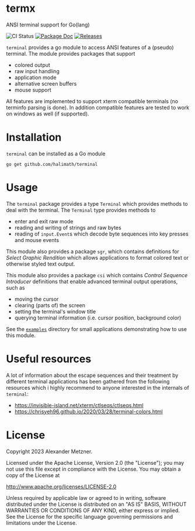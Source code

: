 # termx

ANSI terminal support for Go(lang)

![CI Status][ci-img-url]
[![Package Doc][package-doc-img-url]][package-doc-url] 
[![Releases][release-img-url]][release-url]

[ci-img-url]: https://github.com/halimath/terminal/workflows/CI/badge.svg
[package-doc-img-url]: https://img.shields.io/badge/GoDoc-Reference-blue.svg
[package-doc-url]: https://pkg.go.dev/github.com/halimath/terminal
[release-img-url]: https://img.shields.io/github/v/release/halimath/terminal.svg
[release-url]: https://github.com/halimath/terminal/releases

`terminal` provides a go module to access ANSI features of a (pseudo) terminal. The module provides packages
that support
* colored output
* raw input handling
* application mode
* alternative screen buffers
* mouse support

All features are implemented to support xterm compatible terminals (no terminfo parsing is done). In addition
compatible features are tested to work on windows as well (if supported).

# Installation

`terminal` can be installed as a Go module

```shell
go get github.com/halimath/terminal
```

# Usage

The `terminal` package provides a type `Terminal` which provides methods to deal with the terminal. 
The `Terminal` type provides methods to

* enter and exit raw mode
* reading and writing of strings and raw bytes
* reading of `input.Event`s which decode byte sequences into key presses and mouse events
  
This module also provides a package `sgr`, which contains definitions for _Select Graphic Rendition_
which allows applications to format colored text or otherwise styled text output.

This module also provides a package `csi` which contains _Control Sequence Introducer_ definitions that 
enable advanced terminal output operations, such as

* moving the cursor
* clearing (parts of) the screen
* setting the terminal's window title
* querying terminal information (i.e. cursor position, background color)

See the [`examples`](./examples) directory for small applications demonstrating how to use this module.

# Useful resources

A lot of information about the escape sequences and their treatment by different terminal applications has
been gathered from the following resources which i highly recommend to anyone interested in the internals
of `terminal`:

* https://invisible-island.net/xterm/ctlseqs/ctlseqs.html
* https://chrisyeh96.github.io/2020/03/28/terminal-colors.html

# License

Copyright 2023 Alexander Metzner.

Licensed under the Apache License, Version 2.0 (the "License");
you may not use this file except in compliance with the License.
You may obtain a copy of the License at

http://www.apache.org/licenses/LICENSE-2.0

Unless required by applicable law or agreed to in writing, software
distributed under the License is distributed on an "AS IS" BASIS,
WITHOUT WARRANTIES OR CONDITIONS OF ANY KIND, either express or implied.
See the License for the specific language governing permissions and
limitations under the License.

